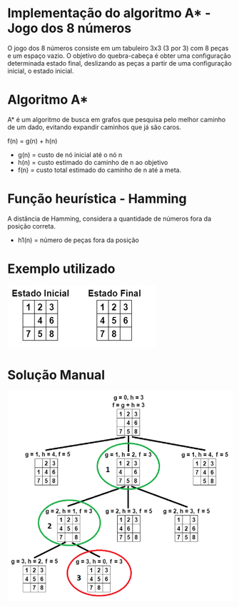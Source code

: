 # Implementação do algoritmo A* - Jogo dos 8 números

O jogo dos 8 números consiste em um tabuleiro 3x3 (3 por 3) com 8 peças e um espaço vazio. O objetivo do quebra-cabeça é obter uma configuração determinada estado final, deslizando as peças a partir de uma configuração inicial, o estado inicial.

# Algoritmo A*

A* é um algoritmo de busca em grafos que pesquisa pelo melhor caminho de um dado, evitando expandir caminhos que já são
caros.

f(n) = g(n) + h(n)

* g(n) = custo de nó inicial até o nó n
* h(n) = custo estimado do caminho de n ao objetivo
* f(n) = custo total estimado do caminho de n até a meta.

# Função heurística - Hamming

A distância de Hamming, considera a quantidade de números fora da posição correta. 

* h1(n) = número de peças fora da posição

# Exemplo utilizado
![estados](image/estados.png)

# Solução Manual
![algoritmoA](image/algoritmoA.png)